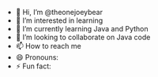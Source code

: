 - 👋 Hi, I’m @theonejoeybear
- 👀 I’m interested in learning
- 🌱 I’m currently learning Java and Python
- 💞️ I’m looking to collaborate on Java code
- 📫 How to reach me 
- 😄 Pronouns: 
- ⚡ Fun fact: 

